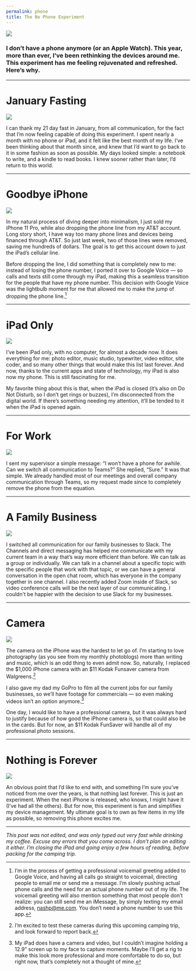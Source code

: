 ```yaml
---
permalink: phone
title: The No Phone Experiment
---
```


![][image-1]

### I don’t have a phone anymore (or an Apple Watch). This year, more than ever, I’ve been rethinking the devices around me. This experiment has me feeling rejuvenated and refreshed. Here’s why.

---- 

# January Fasting

![][image-2]

I can thank my 21 day fast in January, from all communication, for the fact that I’m now feeling capable of doing this experiment. I spent nearly a month with no phone or iPad, and it felt like the best month of my life. I’ve been thinking about that month since, and knew that I’d want to go back to it in some fashion as soon as possible. My days looked simple: a notebook to write, and a kindle to read books. I knew sooner rather than later, I’d return to this world.

---- 

# Goodbye iPhone

![][image-3]

In my natural process of diving deeper into minimalism, I just sold my iPhone 11 Pro, while also dropping the phone line from my AT&T account. Long story short, I have way too many phone lines and devices being financed through AT&T. So just last week, two of those lines were removed, saving me hundreds of dollars. The goal is to get this account down to just the iPad’s cellular line.

Before dropping the line, I did something that is completely new to me: instead of losing the phone number, I ported it over to Google Voice — so calls and texts still come through my iPad, making this a seamless transition for the people that have my phone number. This decision with Google Voice was the lightbulb moment for me that allowed me to make the jump of dropping the phone line.[^1]

---- 

# iPad Only

![][image-4]

I’ve been iPad only, with no computer, for almost a decade now. It does everything for me: photo editor, music studio, typewriter, video editor, site coder, and so many other things that would make this list last forever. And now, thanks to the current apps and state of technology, my iPad is also now my phone. This is still fascinating for me.

My favorite thing about this is that, when the iPad is closed (it’s also on Do Not Disturb, so I don’t get rings or buzzes), I’m disconnected from the digital world. If there’s something needing my attention, it’ll be tended to it when the iPad is opened again.

---- 

# For Work

![][image-5]

I sent my supervisor a simple message: “I won’t have a phone for awhile. Can we switch all communication to Teams?” She replied, “Sure.” It was that simple. We already handled most of our meetings and overall company communication through Teams, so my request made since to completely remove the phone from the equation.

---- 

# A Family Business

![][image-6]

I switched all communication for our family businesses to Slack. The Channels and direct messaging has helped me communicate with my current team in a way that’s way more efficient than before. We can talk as a group or individually. We can talk in a channel about a specific topic with the specific people that work with that topic, or we can have a general conversation in the open chat room, which has everyone in the company together in one channel. I also recently added Zoom inside of Slack, so video conference calls will be the next layer of our communicating. I couldn't be happier with the decision to use Slack for my businesses.

---- 

# Camera

![][image-7]

The camera on the iPhone was the hardest to let go of. I’m starting to love photography (as you see from my monthly photoblogs) more than writing and music, which is an odd thing to even admit now. So, naturally, I replaced the $1,000 iPhone camera with an $11 Kodak Funsaver camera from Walgreens.[^2]

I also gave my dad my GoPro to film all the current jobs for our family businesses, so we’ll have footage for commercials — so even making videos isn’t an option anymore.[^3]

One day, I would like to have a professional camera, but it was always hard to justify because of how good the iPhone camera is, so that could also be in the cards. But for now, an $11 Kodak FunSaver will handle all of my professional photo sessions.

---- 

# Nothing is Forever

![][image-8]

An obvious point that I’d like to end with, and something I’m sure you’ve noticed from me over the years, is that nothing last forever. This is just an experiment. When the next iPhone is released, who knows, I might have it (I’ve had all the others). But for now, this experiment is fun and simplifies my device management. My ultimate goal is to own as few items in my life as possible, so removing this phone excites me.

---- 

*This post was not edited, and was only typed out very fast while drinking my coffee. Excuse any errors that you come across. I don’t plan on editing it either. I’m closing the iPad and going enjoy a few hours of reading, before packing for the camping trip.*


[^1]:	I’m in the process of getting a professional voicemail greeting added to Google Voice, and having all calls go straight to voicemail, directing people to email me or send me a message. I’m slowly pushing actual phone calls and the need for an actual phone number out of my life. The voicemail greeting will also mention something that most people don’t realize: you can still send me an iMessage, by simply texting my email address, nashp@me.com. You don’t need a phone number to use this app.

[^2]:	I’m excited to test these cameras during this upcoming camping trip, and look forward to report back.

[^3]:	My iPad does have a camera and video, but I couldn’t imagine holding a 12.9” screen up to my face to capture moments. Maybe I’ll get a rig to make this look more professional and more comfortable to do so, but right now, that’s completely not a thought of mine.

[image-1]:	https://blot.im/cdn/blog_7d9c6729f90a4fd68ca68a09e88009f0/_image_cache/4a5c6bbd-0c3f-40b6-a008-b28b6cdf53f5.jpg
[image-2]:	https://blotcdn.com/blog_7d9c6729f90a4fd68ca68a09e88009f0/_image_cache/d0dc5560-98b2-4cda-9024-b36d0e55df2c.jpg
[image-3]:	https://blotcdn.com/blog_7d9c6729f90a4fd68ca68a09e88009f0/_image_cache/e22d777f-6d5d-4e0e-b8b8-7ccf3dbb7c09.jpg
[image-4]:	https://blotcdn.com/blog_7d9c6729f90a4fd68ca68a09e88009f0/_image_cache/5980baef-1544-4fdd-b214-1b3a46099d96.jpg
[image-5]:	https://i.imgur.com/i6CT7cd.jpg
[image-6]:	https://i.imgur.com/dBxSqm4.jpg
[image-7]:	https://blot.im/cdn/blog_7d9c6729f90a4fd68ca68a09e88009f0/_image_cache/76a09ed2-32c1-4ae9-81c6-002ea64eb947.jpg
[image-8]:	https://blot.im/cdn/blog_7d9c6729f90a4fd68ca68a09e88009f0/_image_cache/5e33d673-8192-42f7-9867-f30021ede518.jpg